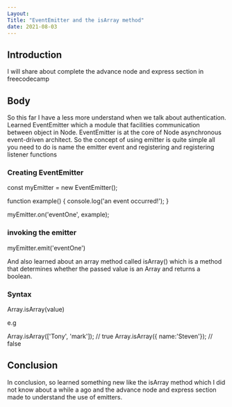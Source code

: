 ```yaml
---
Layout:
Title: "EventEmitter and the isArray method"
date: 2021-08-03
---
```


## Introduction

I will share about complete the advance node and express section in freecodecamp

## Body

So this far I have a less more understand when we talk about authentication. Learned EventEmitter which a module that facilities communication between object in Node. EventEmitter is at the core of Node asynchronous event-driven architect. So the concept of using emitter is quite simple all you need to do is name the emitter event and registering and registering listener functions

### Creating EventEmitter

const myEmitter = new EventEmitter();

function example() {
console.log('an event occurred!');
}

myEmitter.on('eventOne', example);

### invoking the emitter

myEmitter.emit('eventOne')

And also learned about an array method called isArray() which is a method that determines whether the passed value is an Array and returns a boolean.

### Syntax

Array.isArray(value)

e.g

Array.isArray(['Tony', 'mark']); // true
Array.isArray({ name:'Steven'}); // false

## Conclusion

In conclusion, so learned something new like the isArray method which I did not know about a while a ago and the advance node and express section made to understand the use of emitters.
